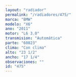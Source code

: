 ```yaml
---
layout: "radiador"
permalink: "/radiadores/475/"
marca: "BMW"
modelo: "X6"
ano: "2011"
motor: "L6 3.0"
transmision: "Automática"
parte: "60823"
clima: "Con clima"
alto: "23 1/2"
ancho: "17 1/4"
observaciones: ""
id: "475"
---
```


